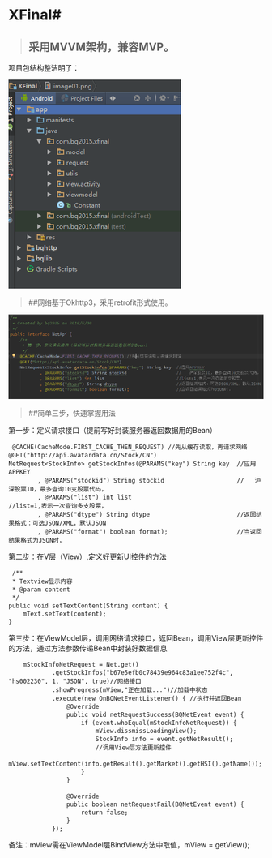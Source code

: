 # XFinal#



> ## 采用MVVM架构，兼容MVP。 

项目包结构整洁明了：    

![](image01.png)   

>##网络基于Okhttp3，采用retrofit形式使用。    

![](image02.png) 
    
>##简单三步，快速掌握用法     


第一步：定义请求接口（提前写好封装服务器返回数据用的Bean）

     @CACHE(CacheMode.FIRST_CACHE_THEN_REQUEST) //先从缓存读取，再请求网络
    @GET("http://api.avatardata.cn/Stock/CN")
    NetRequest<StockInfo> getStockInfos(@PARAMS("key") String key  //应用APPKEY
            , @PARAMS("stockid") String stockid                    //	沪深股票ID，最多查询10支股票代码，
            , @PARAMS("list") int list                             //list=1,表示一次查询多支股票，
            , @PARAMS("dtype") String dtype                        //返回结果格式：可选JSON/XML，默认JSON
            , @PARAMS("format") boolean format);                   //当返回结果格式为JSON时，

第二步：在V层（View）,定义好更新UI控件的方法

     /**
     * Textview显示内容
     * @param content
     */
    public void setTextContent(String content) {
        mText.setText(content);
    }

第三步：在ViewModel层，调用网络请求接口，返回Bean，调用View层更新控件的方法，通过方法参数传递Bean中封装好数据信息    

       
        mStockInfoNetRequest = Net.get()
                .getStockInfos("b67e5efb0c78439e964c83a1ee752f4c", "hs002230", 1, "JSON", true)//网络接口
                .showProgress(mView,"正在加载...")//加载中状态
                .execute(new OnBQNetEventListener() { //执行并返回Bean
                    @Override
                    public void netRequestSuccess(BQNetEvent event) {
                        if (event.whoEqual(mStockInfoNetRequest)) {
                            mView.dissmissLoadingView();
                            StockInfo info = event.getNetResult();
                            //调用View层方法更新控件
                            mView.setTextContent(info.getResult().getMarket().getHSI().getName());
                        }
                    }

                    @Override
                    public boolean netRequestFail(BQNetEvent event) {
                        return false;
                    }
                });

备注：mView需在ViewModel层BindView方法中取值，mView = getView();